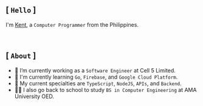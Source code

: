 ## [ `Hello` ]

I'm [Kent](https://github.com/kentlouisetonino), a `Computer Programmer` from the Philippines.

<br />

## [ `About` ]

- 🔧 I’m currently working as a `Software Engineer` at Cell 5 Limited.
- 🎯 I'm currently learning `Go`, `Firebase`, and `Google Cloud Platform`.
- 🧠 My current specialties are `TypeScript`, `NodeJS`, `APIs`, and `Backend`.
- 👨‍🎓 I also go back to school to study `BS in Computer Engineering` at AMA University OED.
